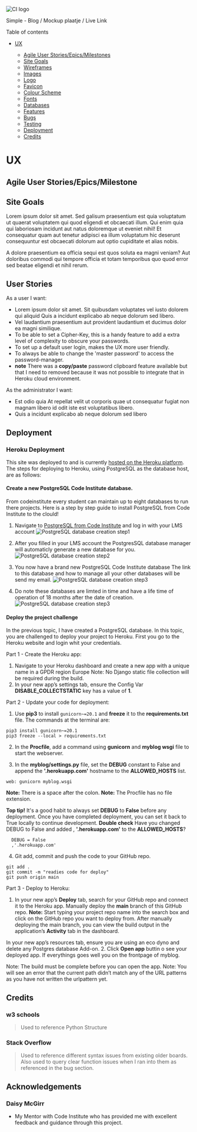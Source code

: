 ![CI logo](https://codeinstitute.s3.amazonaws.com/fullstack/ci_logo_small.png)

Simple - Blog / Mockup plaatje / Live Link

Table of contents

- [UX](#ux)

  - [Agile User Stories/Epics/Milestones](#agile-user-stories)
  - [Site Goals](#site-goals)
  - [Wireframes](#wireframes)
  - [Images](#images)
  - [Logo](#logo)
  - [Favicon](favicon)
  - [Colour Scheme](colour-scheme)
  - [Fonts](fonts)
  - [Databases](databases)
  - [Features](Features)
  - [Bugs](bugs)
  - [Testing](testing)
  - [Deployment](deployment)
  - [Credits](credits)

# UX

## Agile User Stories/Epics/Milestone

## Site Goals

Lorem ipsum dolor sit amet. Sed galisum praesentium est quia voluptatum ut quaerat voluptatem qui quod eligendi et obcaecati illum. Qui enim quia qui laboriosam incidunt aut natus doloremque ut eveniet nihil! Et consequatur quam aut tenetur adipisci ea illum voluptatum hic deserunt consequuntur est obcaecati dolorum aut optio cupiditate et alias nobis.

A dolore praesentium ea officia sequi est quos soluta ea magni veniam? Aut doloribus commodi qui tempore officia et totam temporibus quo quod error sed beatae eligendi et nihil rerum.

## User Stories

As a user I want:

- Lorem ipsum dolor sit amet. Sit quibusdam voluptates vel iusto dolorem qui aliquid Quis a incidunt explicabo ab neque dolorum sed libero.
- Vel laudantium praesentium aut provident laudantium et ducimus dolor ea magni similique.
- To be able to set a Cipher-Key, this is a handy feature to add a extra level of complexity to obscure your passwords.
- To set up a default user login, makes the UX more user friendly.
- To always be able to change the 'master password' to access the password-manager.
- **note** There was a **copy/paste** password clipboard feature available but that I need to removed because it was not possible to integrate that
  in Heroku cloud environment.

As the administrator I want:

-  Est odio quia At repellat velit ut corporis quae ut consequatur fugiat non magnam libero id odit iste est voluptatibus libero.
- Quis a incidunt explicabo ab neque dolorum sed libero

## Deployment

### Heroku Deployment
This site was deployed to and is currently [hosted on the Heroku platform](https://mysimpleblog-1c6e9d449421.herokuapp.com/). The steps for deploying to Heroku, using PostgreSQL as the database host, are as follows:

#### Create a new PostgreSQL Code Institute database.

From codeinstitute every student can maintain up to eight databases to run there projects. Here is a step by step guide to install PostgreSQL from Code Institute to the clould!

  1. Navigate to [PostgreSQL from Code Institute](https://dbs.ci-dbs.net//) and log in with your LMS account
  ![PostgreSQL database creation step1](static/images/readme-images/001.png)

  2. After you filled in your LMS account the PostgresSQL database manager will automaticly generate a new database for you.
  ![PostgreSQL database creation step2](static/images/readme-images/002.png)

  3. You now have a brand new PostgreSQL Code Institute database
  The link to this database and how to manage all your other databases will be send my email. 
  ![PostgreSQL database creation step3](static/images/readme-images/003.png)
  4. Do note these databases are limted in time and have a life time of operation of 18 months after the date of creation.
  ![PostgreSQL database creation step3](static/images/readme-images/004.png)
 
#### Deploy the project challenge
  In the previous topic, I have created a PostgreSQL database. In this topic, you are challenged to deploy your project to Heroku.
  First you go to the Heroku website and login whit your credentials. 
  
  Part 1 - Create the Heroku app:
  1. Navigate to your Heroku dashboard and create a new app with a unique name in a GPDR region Europe 
  Note: No Django static file collection will be required during the build.
  2. In your new app’s settings tab, ensure the Config Var **DISABLE_COLLECTSTATIC** key has a value of **1**.

  Part 2 - Update your code for deployment:

  1. Use **pip3** to install ```gunicorn~=20.1``` and **freeze** it to the **requirements.txt** file.
  The commands at the terminal are:

    pip3 install gunicorn~=20.1 
    pip3 freeze --local > requirements.txt

  2. In the **Procfile**, add a command using **gunicorn** and **myblog wsgi** file to start the webserver.

  3. In the **myblog/settings.py** file, set the **DEBUG** constant to False and append the **'.herokuapp.com'** hostname to the **ALLOWED_HOSTS** list. 
  
    web: gunicorn myblog.wsgi

  **Note:** There is a space after the colon.
  **Note:** The Procfile has no file extension.

  **Top tip!** It's a good habit to always set **DEBUG** to **False** before any deployment. Once you have completed deployment, you can set it back to True locally to continue development.
  **Double check**
    Have you changed DEBUG to False and added , **'.herokuapp.com'** to the **ALLOWED_HOSTS**?
      
      DEBUG = False
      ,'.herokuapp.com'
  

  4. Git add, commit and push the code to your GitHub repo.

    git add .
    git commit -m "readies code for deploy"
    git push origin main


Part 3 - Deploy to Heroku:

  1. In your new app’s **Deploy** tab, search for your GitHub repo and connect it to the Heroku app. Manually deploy the **main** branch of this GitHub repo.
  **Note:** Start typing your project repo name into the search box and click on the GitHub repo you want to deploy from.
  After manually deploying the main branch, you can view the build output in the application’s **Activity** tab in the dashboard.

  In your new app’s resources tab, ensure you are using an eco dyno and delete any Postgres database Add-on.
  2. Click **Open app** buttin o see your deployed app. If everythings goes well you on the frontpage of myblog.

  Note: The build must be complete before you can open the app.
  Note: You will see an error that the current path didn’t match any of the URL patterns as you have not written the urlpattern yet.










## Credits

### w3 schools

> Used to reference Python Structure

### Stack Overflow

> Used to reference different syntax issues from existing older boards. Also used to query clear function issues when I ran into them as referenced in the bug section.

## Acknowledgements

### Daisy McGirr

- My Mentor with Code Institute who has provided me with excellent feedback and guidance through this project.